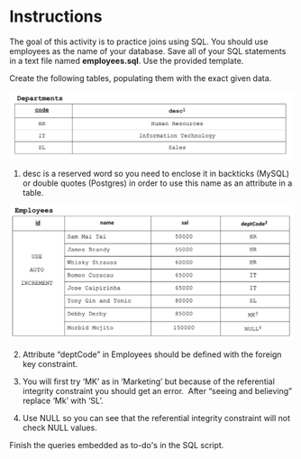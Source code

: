# Instructions

The goal of this activity is to practice joins using SQL. You should use employees as the name of your database. Save all of your SQL statements in a text file named **employees.sql**. Use the provided template.

Create the following tables, populating them with the exact given data.

![pic1.png](pics/pic1.png)

1. desc is a reserved word so you need to enclose it in backticks (MySQL) or double quotes (Postgres) in order to use this name as an attribute in a table.
<!--  -->

![pic2.png](pics/pic2.png)

2. Attribute “deptCode” in Employees should be defined with the foreign key constraint.

3. You will first try ‘MK’ as in ‘Marketing’ but because of the referential integrity constraint you should get an error.  After “seeing and believing” replace ‘Mk’ with ‘SL’.

4. Use NULL so you can see that the referential integrity constraint will not check NULL values.

Finish the queries embedded as to-do's in the SQL script.
